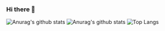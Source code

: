 ### Hi there 👋

<!--
**Clevermis/Clevermis** is a ✨ _special_ ✨ repository because its `README.md` (this file) appears on your GitHub profile.

Here are some ideas to get you started:

- 🔭 I’m currently working on ...
- 🌱 I’m currently learning ...
- 👯 I’m looking to collaborate on ...
- 🤔 I’m looking for help with ...
- 💬 Ask me about ...
- 📫 How to reach me: ...
- 😄 Pronouns: ...
- ⚡ Fun fact: ...
-->

![Anurag's github stats](https://github-readme-stats.vercel.app/api?username=clevermis)
![Anurag's github stats](https://github-readme-stats.vercel.app/api?username=clevermis&theme=vue-dark)
![Top Langs](https://github-readme-stats.vercel.app/api/top-langs/?username=clevermis)






